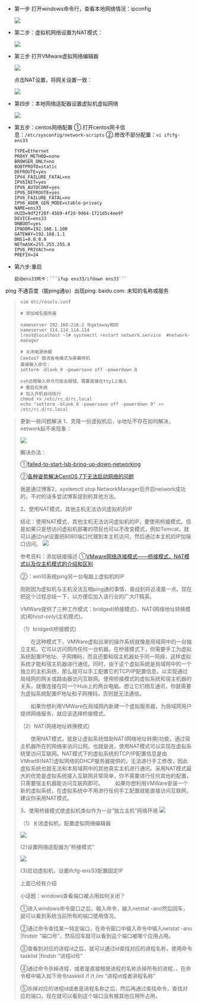 - 第一步 打开windows命令行，查看本地网络情况：ipconfig

  ![](images/windows查看ip.png)

- 第二步：虚拟机网络设置为NAT模式：
  
  ![](images/虚拟机网络适配器设置.png)
  
- 第三步 打开VMware虚拟网络编辑器
  
  ![](images/VMware虚拟网络编辑.png)
  
  点击NAT设置，将网关设置一致：
  
  ![](images/VMware虚拟网络网关设置.png)
  
- 第四步：本地网络适配器设置虚拟机虚拟网络
  
  ![](images/本地网络适配器设置虚拟机虚拟网络.png)

- 第五步：centos网络配置
  ①.打开centos网卡信息：```/etc/sysconfig/network-scripts```
  ②.修改不部分配置：```vi ifcfg-ens33```
  ```
  TYPE=Ethernet
  PROXY_METHOD=none
  BROWSER_ONLY=no
  BOOTPROTO=static
  DEFROUTE=yes
  IPV4_FAILURE_FATAL=no
  IPV6INIT=yes
  IPV6_AUTOCONF=yes
  IPV6_DEFROUTE=yes
  IPV6_FAILURE_FATAL=no
  IPV6_ADDR_GEN_MODE=stable-privacy
  NAME=ens33
  UUID=9df2f28f-45b9-4f2d-9d64-1721d5c4ee9f
  DEVICE=ens33
  ONBOOT=yes
  IPADDR=192.168.1.100
  GATEWAY=192.168.1.1
  DNS1=8.8.8.8
  NETmASK=255.255.255.0
  IPV6_PRIVACY=no
  PREFIX=24
  ```
  
- 第六步:重启
  ```
  启动ens33网卡：```ifup ens33/ifdown ens33```
  
  ```

ping 不通百度（能ping通ip）出现ping: baidu.com: 未知的名称或服务

> ```shell
> vim etc/resolv.conf
>  
> # 添加域名服务器
>  
> nameserver 192.168.216.2 与gateway相同
> nameserver 114.114.114.114 
> [root@localhost ~]# systemctl restart network.service  #network-manager
> 
> # 关闭电源休眠
> Centos7 取消省电模式与屏幕待机
> 直接输入命令：
> setterm -blank 0 -powersave off -powerdown 0
> 
> ssh远程输入命令可能会报错，需要直接在tty1上输入
> # 重启后失效
> # 加入开机自动执行
> chmod +x /etc/rc.d/rc.local
> echo "setterm -blank 0 -powersave off -powerdown 0" >> /etc/rc.d/rc.local
> ```



> 更新一些问题解决
> 1、克隆一份虚拟机后，ip地址不存在如何解决，network起不来现象：
>
> ![](images/1.png)
>
> 解决办法：
>
> ①[failed-to-start-lsb-bring-up-down-networking](https://www.cyberithub.com/failed-to-start-lsb-bring-up-down-networking/)
>
> ②[各种姿势解决CentOS 7下无法启动网络的问题](https://cloud.tencent.com/developer/article/1354933)
>
> 我是通过博客2，systemctl stop NetworkManager后开启network成功的，不对的话多尝试博客提到的其他方法。
>
> 2、使用NAT模式，其他主机无法访问虚拟机的IP
>
> 结论：使用NAT模式，其他主机无法访问虚拟机的IP，要使用桥接模式。但是如果只是想访问虚拟机部署的项目也可以不改变模式，例如Tomcat，就可以通过nat设置把8080端口代理到本主机访问，然后通过本主机的IP加端口访问。
> ![](images/2.png)
>
> 参考资料：添加链接描述
> ①[VMware网络连接模式——桥接模式、NAT模式以及仅主机模式的介绍和区别](https://www.cnblogs.com/xuliangxing/p/7027124.html)
>
> ②：win10系统ping另一台电脑上虚拟机的IP
>
> 刚刚因为虚拟机与主机没法互相ping通的事情，奋战到将近凌晨一点。现在把这个过程总结一下，以方便后加入该行业的广大IT精英。
>
> VMWare提供了三种工作模式：bridged(桥接模式)、NAT(网络地址转换模式)和host-only(主机模式)。
>
> （1）bridged(桥接模式)
>
> 　　在这种模式下，VMWare虚拟出来的操作系统就像是局域网中的一台独立主机，它可以访问网内任何一台机器。在桥接模式下，你需要手工为虚拟系统配置IP地址、子网掩码，而且还要和宿主机器处于同一网段，这样虚拟系统才能和宿主机器进行通信。同时，由于这个虚拟系统是局域网中的一个独立的主机系统，那么就可以手工配置它的TCP/IP配置信息，以实现通过局域网的网关或路由器访问互联网。使用桥接模式的虚拟系统和宿主机器的关系，就像连接在同一个Hub上的两台电脑。想让它们相互通讯，你就需要为虚拟系统配置IP地址和子网掩码，否则就无法通信。
>
> 　　如果你想利用VMWare在局域网内新建一个虚拟服务器，为局域网用户提供网络服务，就应该选择桥接模式。
>
> （2）NAT(网络地址转换模式)
>
> 　　使用NAT模式，就是让虚拟系统借助NAT(网络地址转换)功能，通过宿主机器所在的网络来访问公网。也就是说，使用NAT模式可以实现在虚拟系统里访问互联网。NAT模式下的虚拟系统的TCP/IP配置信息是由VMnet8(NAT)虚拟网络的DHCP服务器提供的，无法进行手工修改，因此虚拟系统也就无法和本局域网中的其他真实主机进行通讯。采用NAT模式最大的优势是虚拟系统接入互联网非常简单，你不需要进行任何其他的配置，只需要宿主机器能访问互联网即可。
> 　　如果你想利用VMWare安装一个新的虚拟系统，在虚拟系统中不用进行任何手工配置就能直接访问互联网，建议你采用NAT模式。
>
> 3、使用桥接模式使虚拟机类似作为一台“独立主机”网络环境
> ![](images/3.png)
>
> （1）关闭虚拟机，配置虚拟网络编辑器
>
> ![](images/4.png)
>
> (2)设置网络适配器为“桥接模式”
>
> ![](images/5.png)
>
> (3)启动虚拟机，设置ifcfg-ens33配置固定IP
>
> 上面已经有介绍
>
> 小话题：windows查看端口被占用如何关闭？
>
> ①进入windows命令窗口之后，输入命令，输入netstat -ano然后回车，就可以看到系统当前所有的端口使用情况。
>
> ②通过命令查找某一特定端口，在命令窗口中输入命令中输入netstat -ano |findstr “端口号”，然后回车就可以看到这个端口被哪个应用占用。
>
> ③查看到对应的进程id之后，就可以通过id查找对应的进程名称，使用命令tasklist |findstr “进程id号”
>
> ④通过命令杀掉进程，或者是直接根据进程的名称杀掉所有的进程，，在命令框中输入如下命令taskkill /f /t /im “进程id或者进程名称”
>
> ⑤杀掉对应的进程id或者是进程名称之后，然后再通过查找命令，查找对应的端口，现在就可以看到这个端口没有被其他应用所占用，